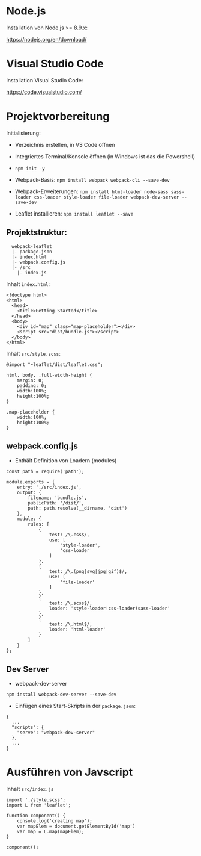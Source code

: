# Node.js

Installation von Node.js >= 8.9.x:

https://nodejs.org/en/download/ 

# Visual Studio Code

Installation Visual Studio Code:

https://code.visualstudio.com/

# Projektvorbereitung

Initialisierung:

* Verzeichnis erstellen, in VS Code öffnen
* Integriertes Terminal/Konsole öffnen (in Windows ist das die Powershell)
* `npm init -y`
* Webpack-Basis: `npm install webpack webpack-cli --save-dev`
* Webpack-Erweiterungen: `npm install html-loader node-sass sass-loader css-loader style-loader file-loader webpack-dev-server --save-dev`

* Leaflet installieren: `npm install leaflet --save`

## Projektstruktur:

```
  webpack-leaflet
  |- package.json
  |- index.html
  |- webpack.config.js
  |- /src
    |- index.js
```

Inhalt `index.html`:

```
<!doctype html>
<html>
  <head>
    <title>Getting Started</title>
  </head>
  <body>
    <div id="map" class="map-placeholder"></div>
    <script src="dist/bundle.js"></script>
  </body>
</html>
```

Inhalt `src/style.scss`:

```
@import "~leaflet/dist/leaflet.css";

html, body, .full-width-height {
    margin: 0;
    padding: 0;
    width:100%;
    height:100%;
}

.map-placeholder {
    width:100%;
    height:100%;
}
```

## webpack.config.js

* Enthält Definition von Loadern (modules)

```
const path = require('path');

module.exports = {
    entry: './src/index.js',
    output: {
        filename: 'bundle.js',
        publicPath: '/dist/',
        path: path.resolve(__dirname, 'dist')
    },
    module: {
        rules: [
            {
                test: /\.css$/,
                use: [
                    'style-loader',
                    'css-loader'
                ]
            },
            {
                test: /\.(png|svg|jpg|gif)$/,
                use: [
                    'file-loader'
                ]
            },
            {
                test: /\.scss$/,
                loader: 'style-loader!css-loader!sass-loader'
            },
            {
                test: /\.html$/,
                loader: 'html-loader'
            }
        ]
    }
};

```

## Dev Server

* webpack-dev-server

`npm install webpack-dev-server --save-dev`

* Einfügen eines Start-Skripts in der `package.json`:

```
{
  ...
  "scripts": {
    "serve": "webpack-dev-server"
  },
  ...
}
```

# Ausführen von Javscript

Inhalt `src/index.js`
```
import './style.scss';
import L from 'leaflet';

function component() {
    console.log('creating map');
    var mapElem = document.getElementById('map')
    var map = L.map(mapElem);
}

component();
```
